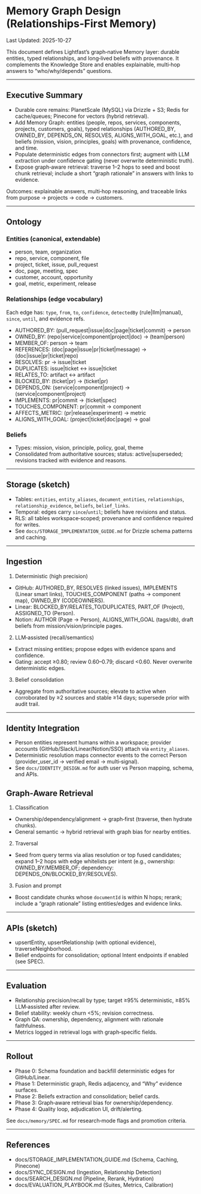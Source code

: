 # Memory Graph Design (Relationships‑First Memory)

Last Updated: 2025-10-27

This document defines Lightfast’s graph‑native Memory layer: durable entities, typed relationships, and long‑lived beliefs with provenance. It complements the Knowledge Store and enables explainable, multi‑hop answers to “who/why/depends” questions.

---

## Executive Summary

- Durable core remains: PlanetScale (MySQL) via Drizzle + S3; Redis for cache/queues; Pinecone for vectors (hybrid retrieval).
- Add Memory Graph: entities (people, repos, services, components, projects, customers, goals), typed relationships (AUTHORED_BY, OWNED_BY, DEPENDS_ON, RESOLVES, ALIGNS_WITH_GOAL, etc.), and beliefs (mission, vision, principles, goals) with provenance, confidence, and time.
- Populate deterministic edges from connectors first; augment with LLM extraction under confidence gating (never overwrite deterministic truth).
- Expose graph‑aware retrieval: traverse 1–2 hops to seed and boost chunk retrieval; include a short “graph rationale” in answers with links to evidence.

Outcomes: explainable answers, multi‑hop reasoning, and traceable links from purpose → projects → code → customers.

---

## Ontology

### Entities (canonical, extendable)
- person, team, organization
- repo, service, component, file
- project, ticket, issue, pull_request
- doc, page, meeting, spec
- customer, account, opportunity
- goal, metric, experiment, release

### Relationships (edge vocabulary)
Each edge has: `type`, `from`, `to`, `confidence`, `detectedBy` (rule|llm|manual), `since`, `until`, and evidence refs.
- AUTHORED_BY: (pull_request|issue|doc|page|ticket|commit) → person
- OWNED_BY: (repo|service|component|project|doc) → (team|person)
- MEMBER_OF: person → team
- REFERENCES: (doc|page|issue|pr|ticket|message) → (doc|issue|pr|ticket|repo)
- RESOLVES: pr → issue|ticket
- DUPLICATES: issue|ticket ↔ issue|ticket
- RELATES_TO: artifact ↔ artifact
- BLOCKED_BY: (ticket|pr) → (ticket|pr)
- DEPENDS_ON: (service|component|project) → (service|component|project)
- IMPLEMENTS: pr|commit → (ticket|spec)
- TOUCHES_COMPONENT: pr|commit → component
- AFFECTS_METRIC: (pr|release|experiment) → metric
- ALIGNS_WITH_GOAL: (project|ticket|doc|page) → goal

### Beliefs
- Types: mission, vision, principle, policy, goal, theme
- Consolidated from authoritative sources; status: active|superseded; revisions tracked with evidence and reasons.

---

## Storage (sketch)

- Tables: `entities`, `entity_aliases`, `document_entities`, `relationships`, `relationship_evidence`, `beliefs`, `belief_links`.
- Temporal: edges carry `since`/`until`; beliefs have revisions and status.
- RLS: all tables workspace‑scoped; provenance and confidence required for writes.
- See `docs/STORAGE_IMPLEMENTATION_GUIDE.md` for Drizzle schema patterns and caching.

---

## Ingestion

1) Deterministic (high precision)
- GitHub: AUTHORED_BY, RESOLVES (linked issues), IMPLEMENTS (Linear smart links), TOUCHES_COMPONENT (paths → component map), OWNED_BY (CODEOWNERS).
- Linear: BLOCKED_BY/RELATES_TO/DUPLICATES, PART_OF (Project), ASSIGNED_TO (Person).
- Notion: AUTHOR (Page → Person), ALIGNS_WITH_GOAL (tags/db), draft beliefs from mission/vision/principle pages.

2) LLM‑assisted (recall/semantics)
- Extract missing entities; propose edges with evidence spans and confidence.
- Gating: accept ≥0.80; review 0.60–0.79; discard <0.60. Never overwrite deterministic edges.

3) Belief consolidation
- Aggregate from authoritative sources; elevate to active when corroborated by ≥2 sources and stable ≥14 days; supersede prior with audit trail.

---

## Identity Integration

- Person entities represent humans within a workspace; provider accounts (GitHub/Slack/Linear/Notion/SSO) attach via `entity_aliases`.
- Deterministic resolution maps connector events to the correct Person (provider_user_id → verified email → multi‑signal).
- See `docs/IDENTITY_DESIGN.md` for auth user vs Person mapping, schema, and APIs.

## Graph‑Aware Retrieval

1) Classification
- Ownership/dependency/alignment → graph‑first (traverse, then hydrate chunks).
- General semantic → hybrid retrieval with graph bias for nearby entities.

2) Traversal
- Seed from query terms via alias resolution or top fused candidates; expand 1–2 hops with edge whitelists per intent (e.g., ownership: OWNED_BY/MEMBER_OF; dependency: DEPENDS_ON/BLOCKED_BY/RESOLVES).

3) Fusion and prompt
- Boost candidate chunks whose `documentId` is within N hops; rerank; include a “graph rationale” listing entities/edges and evidence links.

---

## APIs (sketch)

- upsertEntity, upsertRelationship (with optional evidence), traverseNeighborhood.
- Belief endpoints for consolidation; optional Intent endpoints if enabled (see SPEC).

---

## Evaluation

- Relationship precision/recall by type; target ≥95% deterministic, ≥85% LLM‑assisted after review.
- Belief stability: weekly churn <5%; revision correctness.
- Graph QA: ownership, dependency, alignment with rationale faithfulness.
- Metrics logged in retrieval logs with graph‑specific fields.

---

## Rollout

- Phase 0: Schema foundation and backfill deterministic edges for GitHub/Linear.
- Phase 1: Deterministic graph, Redis adjacency, and “Why” evidence surfaces.
- Phase 2: Beliefs extraction and consolidation; belief cards.
- Phase 3: Graph‑aware retrieval bias for ownership/dependency.
- Phase 4: Quality loop, adjudication UI, drift/alerting.

See `docs/memory/SPEC.md` for research‑mode flags and promotion criteria.

---

## References

- docs/STORAGE_IMPLEMENTATION_GUIDE.md (Schema, Caching, Pinecone)
- docs/SYNC_DESIGN.md (Ingestion, Relationship Detection)
- docs/SEARCH_DESIGN.md (Pipeline, Rerank, Hydration)
- docs/EVALUATION_PLAYBOOK.md (Suites, Metrics, Calibration)
